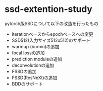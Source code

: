 # ssd-extention-study
pytorch版SSDについて以下の改造を行ったもの

* iterationベースからepochベースへの変更
* SSD512(入力サイズ512x512)のサポート
* warmup (burnin)の追加
* focal lossの追加
* prediction moduleの追加
* deconvolutionの追加
* FSSDの追加
* FSSD(ResNeXt)の追加
* BDDのサポート
